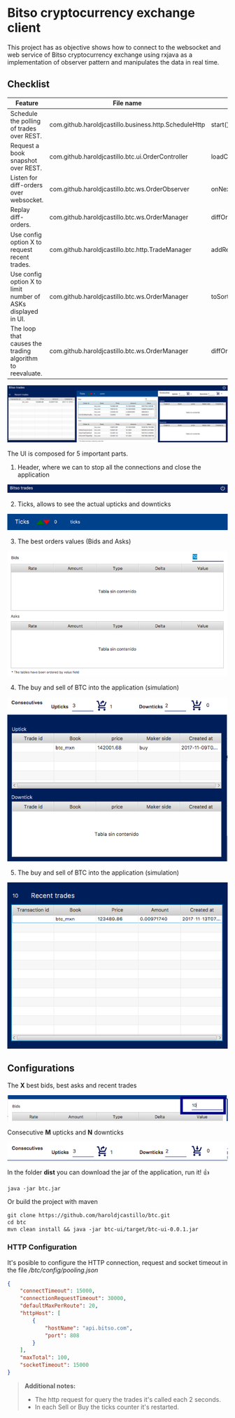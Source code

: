 # Bitso cryptocurrency exchange client

This project has as objective shows how to connect to the websocket and web service of Bitso cryptocurrency exchange using rxjava as a implementation of observer pattern and manipulates the data in real time.

## Checklist

|Feature| File name | Method name |
 ----------------- | ---------------------------- | ------------------
|Schedule the polling of trades over REST.|com.github.haroldjcastillo.business.http.ScheduleHttp|start()|
|Request a book snapshot over REST.|com.github.haroldjcastillo.btc.ui.OrderController|loadCurrentOrders()|
|Listen for diff-orders over websocket.|com.github.haroldjcastillo.btc.ws.OrderObserver|onNext(java.lang.String)|
|Replay diff-orders.|com.github.haroldjcastillo.btc.ws.OrderManager|diffOrder(java.lang.String)|
|Use config option X to request  recent trades.|com.github.haroldjcastillo.btc.http.TradeManager|addRecentTrade(com.github.haroldjcastillo.btc.dao.TradePayloadResponse)|
|Use config option X to limit number of ASKs displayed in UI.|com.github.haroldjcastillo.btc.ws.OrderManager|toSortBook(javafx.collections.ObservableList, List)|
|The loop that causes the trading algorithm to reevaluate.|com.github.haroldjcastillo.btc.ws.OrderManager|diffOrder(java.lang.String)|


![1](https://raw.githubusercontent.com/haroldjcastillo/btc/master/docs/parts.png)

The UI is composed for 5 important parts.

 1. Header, where we can to stop all the connections and close the application

![1](https://github.com/haroldjcastillo/btc/blob/master/docs/header.png?raw=true)

 2. Ticks, allows to see the actual upticks and downticks

![1](https://github.com/haroldjcastillo/btc/blob/master/docs/ticks.png?raw=true)

 3. The best orders values (Bids and Asks)

![1](https://github.com/haroldjcastillo/btc/blob/master/docs/orders.png?raw=true)

 4. The buy and sell of BTC into the application (simulation)

![4](https://github.com/haroldjcastillo/btc/blob/master/docs/buydsell.png?raw=true)

 5. The buy and sell of BTC into the application (simulation)

![5](https://github.com/haroldjcastillo/btc/blob/master/docs/recent.png?raw=true)

## Configurations 

The <b>X</b> best bids, best asks and recent trades

![1](https://github.com/haroldjcastillo/btc/blob/master/docs/MaxX.png?raw=true)

Consecutive <b>M</b> upticks and <b>N</b> downticks

![1](https://github.com/haroldjcastillo/btc/blob/master/docs/MaxMN.png?raw=true)

In the folder <b>dist</b> you can download the jar of the application, run it! :+1:

```shell
java -jar btc.jar
```

Or build the project with maven

```shell
git clone https://github.com/haroldjcastillo/btc.git
cd btc
mvn clean install && java -jar btc-ui/target/btc-ui-0.0.1.jar
```
### HTTP Configuration

It's posible to configure the HTTP connection, request and socket timeout in the file */btc/config/pooling.json*

```json
{
	"connectTimeout": 15000,
	"connectionRequestTimeout": 30000,
	"defaultMaxPerRoute": 20,
	"httpHost": [
		{
			"hostName": "api.bitso.com",
			"port": 808
		}
	],
	"maxTotal": 100,
	"socketTimeout": 15000
}
```

> **Additional notes:**
> - The http request for query the trades it's called each 2 seconds.
> - In each Sell or Buy the ticks counter it's restarted.